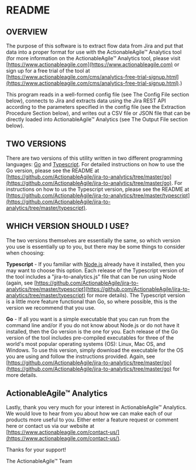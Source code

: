# README #

## OVERVIEW ##
The purpose of this software is to extract flow data from Jira and put that data into a proper format for use with the ActionableAgile&trade; Analytics tool (for more information on the ActionableAgile&trade; Analytics tool, please visit [https://www.actionableagile.com](https://www.actionableagile.com) or sign up for a free trial of the tool at [https://www.actionableagile.com/cms/analytics-free-trial-signup.html](https://www.actionableagile.com/cms/analytics-free-trial-signup.html).)  

This program reads in a well-formed config file (see The Config File section below), connects to Jira and extracts data using the Jira REST API according to the parameters specified in the config file (see the Extraction Procedure Section below), and writes out a CSV file or JSON file that can be directly loaded into ActionableAgile&trade; Analytics (see The Output File section below).  

## TWO VERSIONS ##
There are two versions of this utility written in two different programming languages: [Go](http://https://golang.org/) and [Typescript](https://www.typescriptlang.org/).  For detailed instructions on how to use the Go version, please see the README at [https://github.com/ActionableAgile/jira-to-analytics/tree/master/go](https://github.com/ActionableAgile/jira-to-analytics/tree/master/go).  For instructions on how to us the Typescript version, please see the README at [https://github.com/ActionableAgile/jira-to-analytics/tree/master/typescript](https://github.com/ActionableAgile/jira-to-analytics/tree/master/typescript).  

## WHICH VERSION SHOULD I USE? ##
The two versions themselves are essentially the same, so which version you use is essentially up to you, but there may be some things to consider when choosing:

**Typescript** - If you familiar with [Node.js](https://nodejs.org/) already have it installed, then you may want to choose this option.  Each release of the Typescript version of the tool includes a "jira-to-analytics.js" file that can be run using Node (again, see [https://github.com/ActionableAgile/jira-to-analytics/tree/master/typescript](https://github.com/ActionableAgile/jira-to-analytics/tree/master/typescript) for more details).  The Typescript version is a little more feature functional than Go, so where possible, this is the version we recommend that you use.

**Go** - If all you want is a simple executable that you can run from the command line and/or if you do not know about Node.js or do not have it installed, then the Go version is the one for you.  Each release of the Go version of the tool includes pre-compiled executables for three of the world's most popular operating systems (OS):  Linux, Mac OS, and Windows.  To use this version, simply download the executable for the OS you are using and follow the instructions provided.  Again, see [https://github.com/ActionableAgile/jira-to-analytics/tree/master/go](https://github.com/ActionableAgile/jira-to-analytics/tree/master/go) for more details.

## ActionableAgile&trade; Analytics ##
Lastly, thank you very much for your interest in ActionableAgile&trade; Analytics.  We would love to hear from you about how we can make each of our products more useful to you.  Either enter a feature request or comment here or contact us via our website at [https://www.actionableagile.com/contact-us/](https://www.actionableagile.com/contact-us/).

Thanks for your support!

The ActionableAgile&trade; Team
